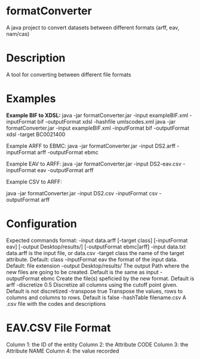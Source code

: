 # formatConverter
A java project to convert datasets between different formats (arff, eav, nam/cas)


Description
===================
A tool for converting between different file formats



Examples
===================
<b>Example BIF to XDSL:</b>
java -jar formatConverter.jar -input exampleBIF.xml -inputFormat bif -outputFormat xdsl -hashfile umlscodes.xml
java -jar formatConverter.jar -input exampleBIF.xml -inputFormat bif -outputFormat xdsl -target BC0021400

Example ARFF to EBMC:
java -jar formatConverter.jar -input DS2.arff -inputFormat arff -outputFormat ebmc

Example EAV to ARFF:
java -jar formatConverter.jar -input DS2-eav.csv -inputFormat eav -outputFormat arff

Example CSV to ARFF:

java -jar formatConverter.jar -input DS2.csv -inputFormat csv -outputFormat arff



Configuration
===================
Expected commands format: -input data.arff [-target class] [-inputFormat eav] [-output Desktop/results/] [-outputFormat ebmc|arff]
   -input data.txt 	 			data.arff is the input file, or data.csv
   -target class 	 			the name of the target attribute. Default: class
   -inputFormat eav	 			the format of the input data. Default: file extension
   -output Desktop/results/  	The output Path where the new files are going to be created. Default is the same as input
   -outputFormat ebmc  			Create the file(s) speficied by the new format. Default is arff
   -discretize 0.5  			Discretize all columns using the cutoff point given. Default is not discretized
   -transpose true  			Transpose the values, rows to columns and columns to rows. Default is false
   -hashTable filename.csv		A .csv file with the codes and descriptions



EAV.CSV File Format
===================
Column 1: the ID of the entity
Column 2: the Attribute CODE
Column 3: the Attribute NAME
Column 4: the value recorded

